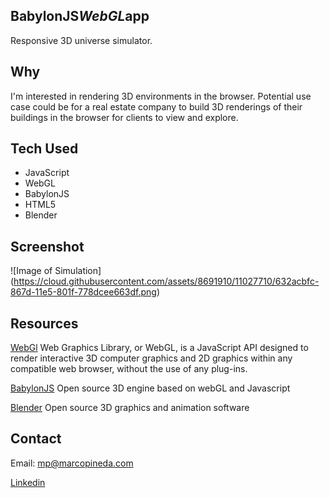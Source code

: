 ## BabylonJS*WebGL*app
Responsive 3D universe simulator.

## Why

I'm interested in rendering 3D environments in the browser. Potential use case could be for a real estate company to build 3D renderings of their buildings in the browser for clients to view and explore.

## Tech Used

* JavaScript
* WebGL
* BabylonJS
* HTML5
* Blender

## Screenshot

![Image of Simulation]
(https://cloud.githubusercontent.com/assets/8691910/11027710/632acbfc-867d-11e5-801f-778dcee663df.png)

## Resources

[WebGl](https://developer.mozilla.org/en-US/docs/Web/API/WebGL_API)
Web Graphics Library, or WebGL, is a JavaScript API designed to render interactive 3D computer graphics and 2D graphics within any compatible web browser, without the use of any plug-ins.

[BabylonJS](http://doc.babylonjs.com/)
Open source 3D engine based on webGL and Javascript

[Blender](https://www.blender.org/)
Open source 3D graphics and animation software

## Contact

Email: mp@marcopineda.com

[Linkedin](http://linkedin.com/in/pinedamarco)

